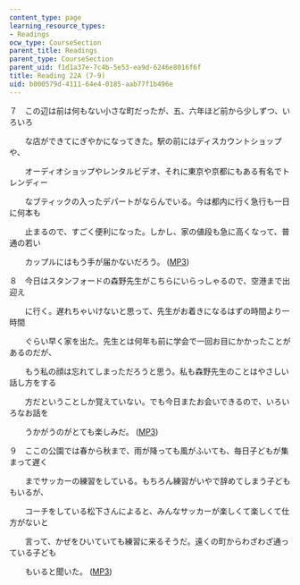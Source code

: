```yaml
---
content_type: page
learning_resource_types:
- Readings
ocw_type: CourseSection
parent_title: Readings
parent_type: CourseSection
parent_uid: f1d1a37e-7c4b-5e53-ea9d-6246e8016f6f
title: Reading 22A (7-9)
uid: b000579d-4111-64e4-0185-aab77f1b496e
---
```


７　この辺は前は何もない小さな町だったが、五、六年ほど前から少しずつ、いろいろ

　　な店ができてにぎやかになってきた。駅の前にはディスカウントショップや、

　　オーディオショップやレンタルビデオ、それに東京や京都にもある有名でトレンディー

　　なブティックの入ったデパートがならんでいる。今は都内に行く急行も一日に何本も

　　止まるので、すごく便利になった。しかし、家の値段も急に高くなって、普通の若い

　　カップルにはもう手が届かないだろう。 ([MP3](/ans7870/21f/21f.505/f05/audio/Lesson22A-7.mp3))

８　今日はスタンフォードの森野先生がこちらにいらっしゃるので、空港まで出迎え

　　に行く。遅れちゃいけないと思って、先生がお着きになるはずの時間より一時間

　　ぐらい早く家を出た。先生とは何年も前に学会で一回お目にかかったことがあるのだが、

　　もう私の顔は忘れてしまっただろうと思う。私も森野先生のことはやさしい話し方をする

　　方だということしか覚えていない。でも今日またお会いできるので、いろいろなお話を

　　うかがうのがとても楽しみだ。 ([MP3](/ans7870/21f/21f.505/f05/audio/Lesson22A-8.mp3))

９　ここの公園では春から秋まで、雨が降っても風がふいても、毎日子どもが集まって遅く

　　までサッカーの練習をしている。もちろん練習がいやで辞めてしまう子どももいるが、

　　コーチをしている松下さんによると、みんなサッカーが楽しくて楽しくて仕方がないと

　　言って、かぜをひいていても練習に来るそうだ。遠くの町からわざわざ通っている子ども

　　もいると聞いた。 ([MP3](/ans7870/21f/21f.505/f05/audio/Lesson22A-9.mp3))
